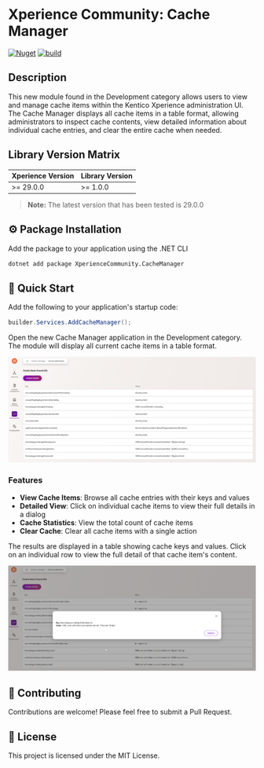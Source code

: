# Xperience Community: Cache Manager

[![Nuget](https://img.shields.io/nuget/v/XperienceCommunity.CacheManager)](https://www.nuget.org/packages/XperienceCommunity.CacheManager) [![build](https://github.com/vhugogarcia/xperience-community-cache-manager/actions/workflows/build.yml/badge.svg)](https://github.com/vhugogarcia/xperience-community-cache-manager/actions/workflows/build.yml)

## Description

This new module found in the Development category allows users to view and manage cache items within the Kentico Xperience administration UI. The Cache Manager displays all cache items in a table format, allowing administrators to inspect cache contents, view detailed information about individual cache entries, and clear the entire cache when needed.

## Library Version Matrix

| Xperience Version | Library Version |
|-------------------|-----------------|
| >= 29.0.0         | >= 1.0.0        |

> **Note:** The latest version that has been tested is 29.0.0

## ⚙️ Package Installation

Add the package to your application using the .NET CLI

```bash
dotnet add package XperienceCommunity.CacheManager
```

## 🚀 Quick Start

Add the following to your application's startup code:

```csharp
builder.Services.AddCacheManager();
```

Open the new Cache Manager application in the Development category. The module will display all current cache items in a table format.

![Cache Manager](images/list.png)

### Features

- **View Cache Items**: Browse all cache entries with their keys and values
- **Detailed View**: Click on individual cache items to view their full details in a dialog
- **Cache Statistics**: View the total count of cache items
- **Clear Cache**: Clear all cache items with a single action

The results are displayed in a table showing cache keys and values. Click on an individual row to view the full detail of that cache item's content.

![Cache Results](images/details.png)

## 🤝 Contributing

Contributions are welcome! Please feel free to submit a Pull Request.

## 📄 License

This project is licensed under the MIT License.